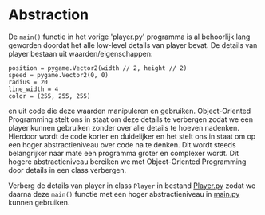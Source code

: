 # Abstraction

De `main()` functie in het vorige 'player.py' programma is al behoorlijk
lang geworden doordat het alle low-level details van player bevat. De
details van player bestaan uit waarden/eigenschappen:

    position = pygame.Vector2(width // 2, height // 2)
    speed = pygame.Vector2(0, 0)
    radius = 20
    line_width = 4
    color = (255, 255, 255)
    
en uit code die deze waarden manipuleren en gebruiken. Object-Oriented
Programming stelt ons in staat om deze details te verbergen zodat we
een player kunnen gebruiken zonder over alle details te hoeven
nadenken. Hierdoor wordt de code korter en duidelijker en het stelt
ons in staat om op een hoger abstractieniveau over code na te
denken. Dit wordt steeds belangrijker naar mate een programma groter
en complexer wordt. Dit hogere abstractieniveau bereiken we met
Object-Oriented Programming door details in een class verbergen.

Verberg de details van player in class `Player` in bestand
[Player.py](Player.py) zodat we daarna deze `main()` functie met een
hoger abstractieniveau in [main.py](main.py) kunnen gebruiken.

